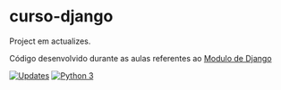 # curso-django

Project em actualizes.


Código desenvolvido durante as aulas referentes ao [Modulo de Django](https://plataforma.dev.pro.br/) 

[![Updates](https://pyup.io/repos/github/mssacramento/curso-django/shield.svg)](https://pyup.io/repos/github/mssacramento/curso-django/)
[![Python 3](https://pyup.io/repos/github/mssacramento/curso-django/python-3-shield.svg)](https://pyup.io/repos/github/mssacramento/curso-django/)